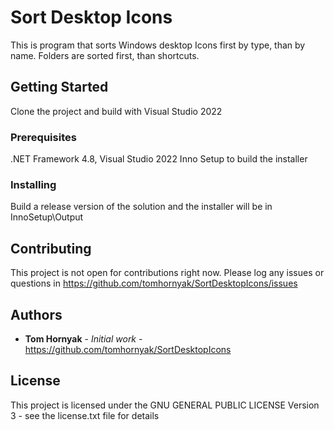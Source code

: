 # Sort Desktop Icons

This is program that sorts Windows desktop Icons first by type, than by name. Folders are sorted first, than shortcuts.

## Getting Started

Clone the project and build with Visual Studio 2022

### Prerequisites

.NET Framework 4.8, Visual Studio 2022
Inno Setup to build the installer


### Installing

Build a release version of the solution and the installer will be in InnoSetup\Output

## Contributing

This project is not open for contributions right now. Please log any issues or questions in https://github.com/tomhornyak/SortDesktopIcons/issues

## Authors

* **Tom Hornyak** - *Initial work* - https://github.com/tomhornyak/SortDesktopIcons


## License

This project is licensed under the GNU GENERAL PUBLIC LICENSE Version 3 - see the license.txt file for details

